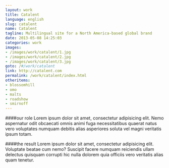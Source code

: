 ```yaml
---
layout: work
title: Catalent
language: english
slug: catalent
name: Catalent
tagline: Multilingual site for a North America-based global brand
date: 2013-05-08 14:25:03
categories: work
images:
- /images/work/catalent/1.jpg
- /images/work/catalent/2.jpg
- /images/work/catalent/3.jpg
goto: /#/work/catalent
link: http://catalent.com
permalink: /work/catalent/index.html
otheritems:
- blossomhill
- omo
- malts
- roadshow
- smirnoff
---
```


####our role
Lorem ipsum dolor sit amet, consectetur adipisicing elit. Nemo aspernatur odit obcaecati omnis animi fuga necessitatibus quaerat natus vero voluptates numquam debitis alias asperiores soluta vel magni veritatis ipsum totam.

####the result
Lorem ipsum dolor sit amet, consectetur adipisicing elit. Voluptate beatae cum nemo? Suscipit facere numquam reiciendis ullam delectus quisquam corrupti hic nulla dolorem quia officiis vero veritatis alias quam tenetur.